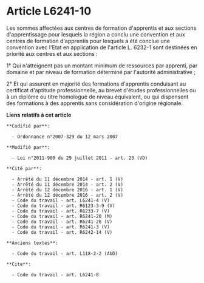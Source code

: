 # Article L6241-10

Les sommes affectées aux centres de formation d'apprentis et aux sections d'apprentissage pour lesquels la région a conclu
une convention et aux centres de formation d'apprentis pour lesquels a été conclue une convention avec l'Etat en application
de l'article L. 6232-1 sont destinées en priorité aux centres et aux sections :

1° Qui n'atteignent pas un montant minimum de ressources par apprenti, par domaine et par niveau de formation déterminé par
l'autorité administrative ;

2° Et qui assurent en majorité des formations d'apprentis conduisant au certificat d'aptitude professionnelle, au brevet
d'études professionnelles ou à un diplôme ou titre homologué de niveau équivalent, ou qui dispensent des formations à des
apprentis sans considération d'origine régionale.

**Liens relatifs à cet article**

	**Codifié par**:

	  - Ordonnance n°2007-329 du 12 mars 2007

	**Modifié par**:

	  - Loi n°2011-900 du 29 juillet 2011 - art. 23 (VD)

	**Cité par**:

	  - Arrêté du 11 décembre 2014 - art. 1 (V)
	  - Arrêté du 11 décembre 2014 - art. 2 (V)
	  - Arrêté du 12 décembre 2016 - art. 1 (V)
	  - Arrêté du 12 décembre 2016 - art. 2 (V)
	  - Code du travail - art. L6241-4 (V)
	  - Code du travail - art. R6123-3-9 (V)
	  - Code du travail - art. R6233-7 (V)
	  - Code du travail - art. R6241-20 (M)
	  - Code du travail - art. R6241-26 (V)
	  - Code du travail - art. R6241-3 (V)
	  - Code du travail - art. R6242-14 (V)

	**Anciens textes**:

	  - Code du travail - art. L118-2-2 (AbD)

	**Cite**:

	  - Code du travail - art. L6241-8
